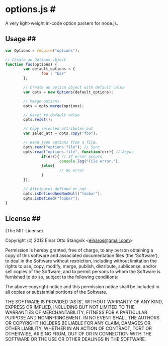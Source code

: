 # options.js \#

A very light-weight in-code option parsers for node.js.

## Usage \#\#

```javascript
var Options = require("options");

// Create an Options object
function foo(options) {
        var default_options = {
                foo : "bar"
        };

        // Create an option object with default value
        var opts = new Options(default_options);

        // Merge options
        opts = opts.merge(options);

        // Reset to default value
        opts.reset();

        // Copy selected attributes out
        var seled_att = opts.copy("foo");

        // Read json options from a file. 
        opts.read("options.file"); // Sync
        opts.read("options.file", function(err){ // Async
                if(err){ // If error occurs
                        console.log("File error.");
                }else{
                        // No error
                }
        });

        // Attributes defined or not
        opts.isDefinedAndNonNull("foobar");
        opts.isDefined("foobar");
}
```

## License \#\#

\(The MIT License\)

Copyright \(c\) 2012 Einar Otto Stangvik &lt;einaros@gmail.com&gt;

Permission is hereby granted, free of charge, to any person obtaining a copy of this software and associated documentation files \(the 'Software'\), to deal in the Software without restriction, including without limitation the rights to use, copy, modify, merge, publish, distribute, sublicense, and/or sell copies of the Software, and to permit persons to whom the Software is furnished to do so, subject to the following conditions:

The above copyright notice and this permission notice shall be included in all copies or substantial portions of the Software.

THE SOFTWARE IS PROVIDED 'AS IS', WITHOUT WARRANTY OF ANY KIND, EXPRESS OR IMPLIED, INCLUDING BUT NOT LIMITED TO THE WARRANTIES OF MERCHANTABILITY, FITNESS FOR A PARTICULAR PURPOSE AND NONINFRINGEMENT. IN NO EVENT SHALL THE AUTHORS OR COPYRIGHT HOLDERS BE LIABLE FOR ANY CLAIM, DAMAGES OR OTHER LIABILITY, WHETHER IN AN ACTION OF CONTRACT, TORT OR OTHERWISE, ARISING FROM, OUT OF OR IN CONNECTION WITH THE SOFTWARE OR THE USE OR OTHER DEALINGS IN THE SOFTWARE.

